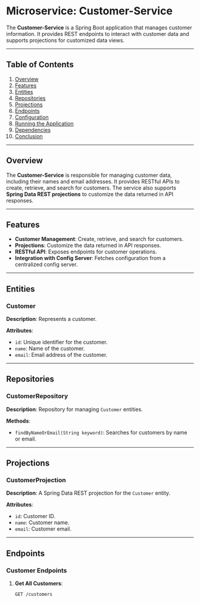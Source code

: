 # Microservice: Customer-Service

The **Customer-Service** is a Spring Boot application that manages customer information. It provides REST endpoints to interact with customer data and supports projections for customized data views.

---

## Table of Contents
1. [Overview](#overview)
2. [Features](#features)
3. [Entities](#entities)
4. [Repositories](#repositories)
5. [Projections](#projections)
6. [Endpoints](#endpoints)
7. [Configuration](#configuration)
8. [Running the Application](#running-the-application)
9. [Dependencies](#dependencies)
10. [Conclusion](#conclusion)

---

## Overview

The **Customer-Service** is responsible for managing customer data, including their names and email addresses. It provides RESTful APIs to create, retrieve, and search for customers. The service also supports **Spring Data REST projections** to customize the data returned in API responses.

---

## Features
- **Customer Management**: Create, retrieve, and search for customers.
- **Projections**: Customize the data returned in API responses.
- **RESTful API**: Exposes endpoints for customer operations.
- **Integration with Config Server**: Fetches configuration from a centralized config server.

---

## Entities
### **Customer**
**Description**: Represents a customer.

**Attributes**:
- `id`: Unique identifier for the customer.
- `name`: Name of the customer.
- `email`: Email address of the customer.

---

## Repositories
### **CustomerRepository**
**Description**: Repository for managing `Customer` entities.

**Methods**:
- `findByNameOrEmail(String keyword)`: Searches for customers by name or email.

---

## Projections
### **CustomerProjection**
**Description**: A Spring Data REST projection for the `Customer` entity.

**Attributes**:
- `id`: Customer ID.
- `name`: Customer name.
- `email`: Customer email.

---

## Endpoints

### **Customer Endpoints**
1. **Get All Customers**:
   ```bash
   GET /customers
